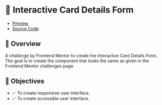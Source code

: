 # 🚀 Interactive Card Details Form

- [Preview](https://arsalanansariofficial.github.io/interactive-card-details-form)
- [Source Code](https://github.com/arsalanansariofficial/interactive-card-details-form.git)

## 📌 Overview

A challenge by Frontend Mentor to create the Interactive Card Details Form. The goal is to create the component that looks the same as given in the Frontend Mentor challenges page.

## 🎯 Objectives

- ✅ To create responsive user interface.
- ✅ To create accessible user interface.
